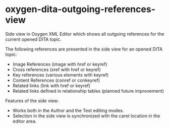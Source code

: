 # oxygen-dita-outgoing-references-view
Side view in Oxygen XML Editor which shows all outgoing references for the current opened DITA topic. 

The following references are presented in the side view for an opened DITA topic:

* Image References (image with href or keyref)
* Cross references (xref with href or keyref)
* Key references (various elements with keyref)
* Content References (conref or conkeyref)
* Related links (link with href or keyref)
* Related links defined in relationship tables (planned future improvement)

Features of the side view:

* Works both in the Author and the Text editing modes.
* Selection in the side view is synchronized with the caret location in the editor area.
